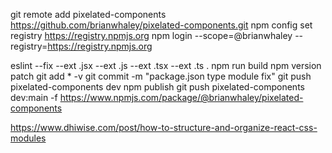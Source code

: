 
git remote add pixelated-components https://github.com/brianwhaley/pixelated-components.git
npm config set registry https://registry.npmjs.org
npm login --scope=@brianwhaley --registry=https://registry.npmjs.org

eslint --fix --ext .jsx --ext .js --ext .tsx --ext .ts . 
npm run build
npm version patch
git add * -v
git commit -m "package.json type module fix"
git push pixelated-components dev
npm publish
git push pixelated-components dev:main -f
https://www.npmjs.com/package/@brianwhaley/pixelated-components



https://www.dhiwise.com/post/how-to-structure-and-organize-react-css-modules

